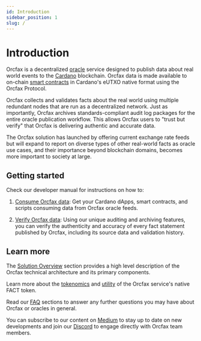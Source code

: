 ```yaml
---
id: Introduction
sidebar_position: 1
slug: /
---
```


# Introduction

Orcfax is a decentralized [oracle][oracle-1] service designed to publish data
about real world events to the [Cardano][cardano-1] blockchain. Orcfax data is
made available to on-chain [smart contracts][smart-1] in Cardano's eUTXO native
format using the Orcfax Protocol.

Orcfax collects and validates facts about the real world using multiple
redundant nodes that are run as a decentralized network. Just as importantly,
Orcfax archives standards-compliant audit log packages for the entire oracle
publication workflow. This allows Orcfax users to "trust but verify" that Orcfax
is delivering authentic and accurate data.

The Orcfax solution has launched by offering current exchange rate feeds but
will expand to report on diverse types of other real-world facts as oracle use
cases, and their importance beyond blockchain domains, becomes more important to
society at large.

[oracle-1]: oracle-basics#what-is-a-blockchain-oracle
[cardano-1]: https://medium.com/coinmonks/why-cardano-in-2023-b481846028bc
[smart-1]: oracle-basics#what-is-a-smart-contract

## Getting started

Check our developer manual for instructions on how to:

1. [Consume Orcfax data](consume): Get your Cardano dApps, smart contracts, and
   scripts consuming data from Orcfax oracle feeds.

1.   [Verify Orcfax data](verify): Using our unique auditing and archiving
   features, you can verify the authenticity and accuracy of every fact
   statement published by Orcfax, including its source data and validation
   history.

## Learn more

The [Solution Overview](solution-overview) section provides a high level
description of the Orcfax technical architecture and its primary components.

Learn more about the [tokenomics](tokenomics) and [utility](utility-token) of
the Orcfax service's native FACT token.

Read our [FAQ](oracle-basics) sections to answer any further questions you may
have about Orcfax or oracles in general.

You can subscribe to our content on [Medium][med-1] to stay up to date on new
developments and join our [Discord][Discord-1] to engage directly with Orcfax
team members.

[med-1]: https://medium.com/@orcfax
[Discord-1]: https://dsc.gg/orcfax
